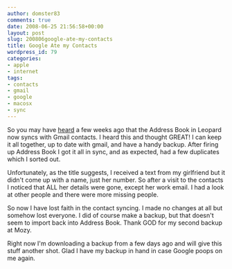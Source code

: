 ```yaml
---
author: domster83
comments: true
date: 2008-06-25 21:56:58+00:00
layout: post
slug: 200806google-ate-my-contacts
title: Google Ate my Contacts
wordpress_id: 79
categories:
- apple
- internet
tags:
- contacts
- gmail
- google
- macosx
- sync
---
```


So you may have [heard](http://www.tuaw.com/2008/05/28/10-5-3-sync-your-iphone-contacts-with-google/) a few weeks ago that the Address Book in Leopard now syncs with Gmail contacts. I heard this and thought GREAT! I can keep it all together, up to date with gmail, and have a handy backup.
After firing up Address Book I got it all in sync, and as expected, had a few duplicates which I sorted out.




Unfortunately, as the title suggests, I received a text from my girlfriend but it didn't come up with a name, just her number. So after a visit to the contacts I noticed that ALL her details were gone, except her work email. I had a look at other people and there were more missing people.




So now I have lost faith in the contact syncing. I made no changes at all but somehow lost everyone. I did of course make a backup, but that doesn't seem to import back into Address Book. Thank GOD for my second backup at Mozy.




Right now I'm downloading a backup from a few days ago and will give this stuff another shot. Glad I have my backup in hand in case Google poops on me again.
